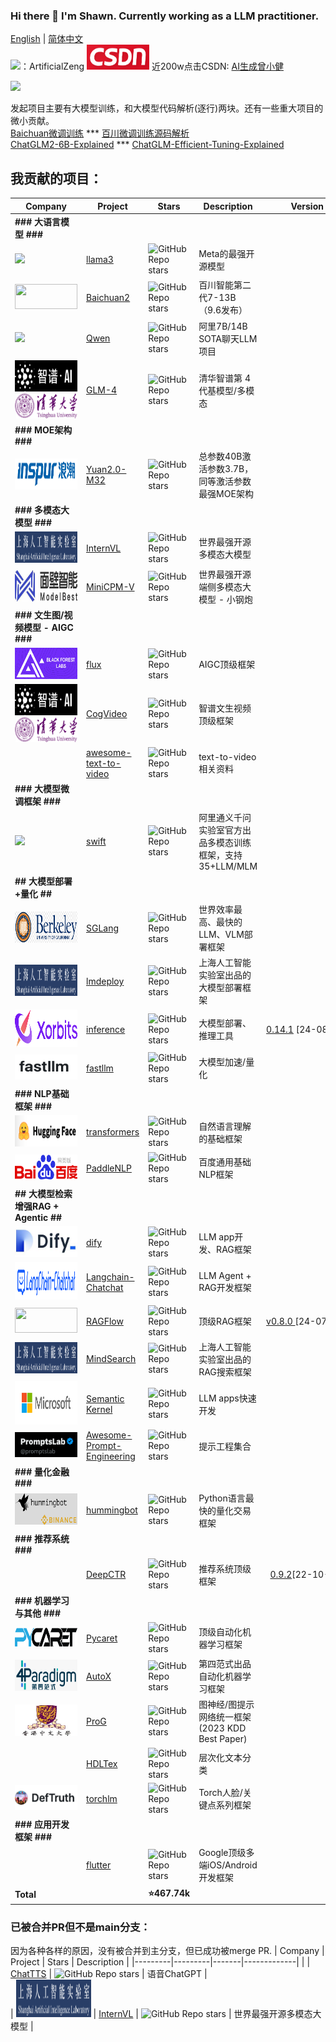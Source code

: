 ### Hi there 👋 I'm Shawn. Currently working as a LLM practitioner.  
[English](./readme_en.md) | [简体中文](README.md)  
![](https://img.shields.io/badge/WeChat-07C160?style=for-the-badge&logo=wechat&logoColor=white)：ArtificialZeng  <img src="https://github.com/ArtificialZeng/ArtificialZeng/blob/main/logo_file/csdn_logo.png" width="100" height="40"> 近200w点击CSDN: [AI生成曾小健](https://blog.csdn.net/sinat_37574187)

![](https://github-readme-stats.vercel.app/api?username=ArtificialZeng&show_icons=true&theme=transparent)

发起项目主要有大模型训练，和大模型代码解析(逐行)两块。还有一些重大项目的微小贡献。  
[Baichuan微调训练](https://github.com/ArtificialZeng/Baichuan-Chat-Tuning)       *** [百川微调训练源码解析](https://github.com/ArtificialZeng/Baichuan-Qwen-Llama-tuning-Explained)  
[ChatGLM2-6B-Explained](https://github.com/ArtificialZeng/ChatGLM2-6B-Explained) ***  [ChatGLM-Efficient-Tuning-Explained](https://github.com/ArtificialZeng/ChatGLM-Efficient-Tuning-Explained)  
## 我贡献的项目：
| Company | Project | Stars | Description |      Version     |
|---------|---------|-------|-------------|------------------|
| **### 大语言模型 ###**  |
| ![](https://img.shields.io/badge/Facebook-1877F2?style=for-the-badge&logo=facebook&logoColor=white) | [llama3](https://github.com/meta-llama/llama3) | ![GitHub Repo stars](https://img.shields.io/github/stars/meta-llama/llama3?style=social) | Meta的最强开源模型 |  
| <img src="https://avatars.githubusercontent.com/u/136167093?s=200&v=4" width="100" height="40"> | [Baichuan2](https://github.com/baichuan-inc/Baichuan2) | ![GitHub Repo stars](https://img.shields.io/github/stars/baichuan-inc/Baichuan2?style=social) | 百川智能第二代7-13B（9.6发布） |  
| ![](https://img.shields.io/badge/Alibaba_Cloud-FF6A00?style=for-the-badge&logo=alibabacloud&logoColor=white) | [Qwen](https://github.com/QwenLM/Qwen) | ![GitHub Repo stars](https://img.shields.io/github/stars/QwenLM/Qwen?style=social) | 阿里7B/14B SOTA聊天LLM项目 |
| <img src="https://github.com/ArtificialZeng/ArtificialZeng/blob/main/logo_file/zhipu_logo.png" width="120" height="50"><img src="https://github.com/ArtificialZeng/ArtificialZeng/blob/main/logo_file/tsinghua_univ_logo.png" width="120" height="40"> | [GLM-4](https://github.com/THUDM/GLM-4) | ![GitHub Repo stars](https://img.shields.io/github/stars/THUDM/GLM-4?style=social) | 清华智谱第 4 代基模型/多模态 |
| **### MOE架构 ###**  |
| <img src="https://github.com/ArtificialZeng/ArtificialZeng/blob/main/logo_file/inspur_logo.png" width="130" height="50"> | [Yuan2.0-M32](https://github.com/IEIT-Yuan/Yuan2.0-M32) | ![GitHub Repo stars](https://img.shields.io/github/stars/IEIT-Yuan/Yuan2.0-M32?style=social) | 总参数40B激活参数3.7B，同等激活参数最强MOE架构 |
| **### 多模态大模型 ###**  |
| <img src="https://github.com/ArtificialZeng/ArtificialZeng/blob/main/logo_file/shanghai_ai_logo.png" width="130" height="50"> | [InternVL](https://github.com/OpenGVLab/InternVL) | ![GitHub Repo stars](https://img.shields.io/github/stars/OpenGVLab/InternVL?style=social) | 世界最强开源多模态大模型 |  
| <img src="https://github.com/ArtificialZeng/ArtificialZeng/blob/main/logo_file/model_best_logo.jpeg" width="140" height="50"> | [MiniCPM-V](https://github.com/OpenBMB/MiniCPM-V) | ![GitHub Repo stars](https://img.shields.io/github/stars/OpenBMB/MiniCPM-V?style=social) | 世界最强开源端侧多模态大模型 - 小钢炮 |  
| **### 文生图/视频模型 - AIGC ###**  |
| <img src="https://github.com/ArtificialZeng/ArtificialZeng/blob/main/logo_file/black_forest_logo.png" width="130" height="50"> | [flux](https://github.com/black-forest-labs/flux) | ![GitHub Repo stars](https://img.shields.io/github/stars/black-forest-labs/flux) | AIGC顶级框架 | 
| <img src="https://github.com/ArtificialZeng/ArtificialZeng/blob/main/logo_file/zhipu_logo.png" width="120" height="50"><img src="https://github.com/ArtificialZeng/ArtificialZeng/blob/main/logo_file/tsinghua_univ_logo.png" width="120" height="40"> | [CogVideo](https://github.com/THUDM/CogVideo) | ![GitHub Repo stars](https://img.shields.io/github/stars/THUDM/CogVideo) | 智谱文生视频顶级框架 | 
|  | [awesome-text-to-video](https://github.com/jianzhnie/awesome-text-to-video) | ![GitHub Repo stars](https://img.shields.io/github/stars/jianzhnie/awesome-text-to-video?style=social) | text-to-video相关资料 | 
| **### 大模型微调框架 ###**  |
| ![](https://img.shields.io/badge/Alibaba_Cloud-FF6A00?style=for-the-badge&logo=alibabacloud&logoColor=white) | [swift](https://github.com/modelscope/swift) | ![GitHub Repo stars](https://img.shields.io/github/stars/modelscope/swift?style=social) | 阿里通义千问实验室官方出品多模态训练框架，支持35+LLM/MLM |  
| **## 大模型部署+量化 ##**  |
| <img src="https://github.com/ArtificialZeng/ArtificialZeng/blob/main/logo_file/ucberkeley_logo.png" width="150" height="50"> | [SGLang](https://github.com/sgl-project/sglang) | ![GitHub Repo stars](https://img.shields.io/github/stars/sgl-project/sglang?style=social) | 世界效率最高、最快的LLM、VLM部署框架 |  
| <img src="https://github.com/ArtificialZeng/ArtificialZeng/blob/main/logo_file/shanghai_ai_logo.png" width="130" height="50"> | [lmdeploy](https://github.com/InternLM/lmdeploy) | ![GitHub Repo stars](https://img.shields.io/github/stars/InternLM/lmdeploy?style=social) | 上海人工智能实验室出品的大模型部署框架 |  
| <img src="https://github.com/ArtificialZeng/ArtificialZeng/blob/main/logo_file/inference_logo.png" width="120" height="60"> | [inference](https://github.com/xorbitsai/inference) | ![GitHub Repo stars](https://img.shields.io/github/stars/xorbitsai/inference?style=social) | 大模型部署、推理工具 | <span style="white-space: nowrap;">[0.14.1](https://mygit.osfipin.com/release/169489927) [24-08-09]</span> |
| <img src="https://github.com/ArtificialZeng/ArtificialZeng/blob/main/logo_file/fastllm_logo.png" width="100" height="40"> | [fastllm](https://github.com/ztxz16/fastllm) | ![GitHub Repo stars](https://img.shields.io/github/stars/ztxz16/fastllm?style=social) | 大模型加速/量化 |
| **### NLP基础框架 ###**  |
| <img src="https://github.com/ArtificialZeng/ArtificialZeng/blob/main/logo_file/huggingface_logo.png" width="130" height="50"> | [transformers](https://github.com/huggingface/transformers) | ![GitHub Repo stars](https://img.shields.io/github/stars/huggingface/transformers?style=social) | 自然语言理解的基础框架 |  
| <img src="https://github.com/ArtificialZeng/ArtificialZeng/blob/main/logo_file/baidu_logo.png" width="100" height="40"> | [PaddleNLP](https://github.com/PaddlePaddle/PaddleNLP) | ![GitHub Repo stars](https://img.shields.io/github/stars/PaddlePaddle/PaddleNLP?style=social) | 百度通用基础NLP框架 |
| **## 大模型检索增强RAG + Agentic ##**  |
| <img src="https://github.com/ArtificialZeng/ArtificialZeng/blob/main/logo_file/dify_logo.jpeg" width="120" height="50"> | [dify](https://github.com/langgenius/dify) | ![GitHub Repo stars](https://img.shields.io/github/stars/langgenius/dify?style=social) | LLM app开发、RAG框架 |
| <img src="https://github.com/ArtificialZeng/ArtificialZeng/blob/main/logo_file/langchain_chat_logo.png" width="180" height="60"> | [Langchain-Chatchat](https://github.com/chatchat-space/Langchain-Chatchat) | ![GitHub Repo stars](https://img.shields.io/github/stars/chatchat-space/Langchain-Chatchat?style=social) | LLM Agent + RAG开发框架 |
| <img src="https://github.com/infiniflow/ragflow/blob/main/web/src/assets/logo-with-text.png" width="100" height="40"> | [RAGFlow](https://github.com/infiniflow/ragflow) | ![GitHub Repo stars](https://img.shields.io/github/stars/infiniflow/ragflow?style=social) | 顶级RAG框架 | [v0.8.0 ](https://mygit.osfipin.com/release/164392491) [24-07-08] |
| <img src="https://github.com/ArtificialZeng/ArtificialZeng/blob/main/logo_file/shanghai_ai_logo.png" width="130" height="50"> | [MindSearch](https://github.com/InternLM/MindSearch) | ![GitHub Repo stars](https://img.shields.io/github/stars/InternLM/MindSearch?style=social) | 上海人工智能实验室出品的RAG搜索框架 |
| <img src="https://github.com/ArtificialZeng/ArtificialZeng/blob/main/logo_file/microsoft_logo.png" width="120" height="70"> | [Semantic Kernel](https://github.com/microsoft/semantic-kernel) | ![GitHub Repo stars](https://img.shields.io/github/stars/microsoft/semantic-kernel?style=social) | LLM apps快速开发 |
| <img src="https://github.com/ArtificialZeng/ArtificialZeng/blob/main/logo_file/PromptsLab_logo.png" width="120" height="40"> | [Awesome-Prompt-Engineering](https://github.com/promptslab/Awesome-Prompt-Engineering) | ![GitHub Repo stars](https://img.shields.io/github/stars/promptslab/Awesome-Prompt-Engineering?style=social) | 提示工程集合 |
| **### 量化金融 ###**  |
| <img src="https://github.com/ArtificialZeng/ArtificialZeng/blob/main/logo_file/hummingbot_logo.png" width="140" height="50"> | [hummingbot](https://github.com/hummingbot/hummingbot) | ![GitHub Repo stars](https://img.shields.io/github/stars/hummingbot/hummingbot?style=social) | Python语言最快的量化交易框架 |  
| **### 推荐系统 ###**  |
|  | [DeepCTR](https://github.com/shenweichen/DeepCTR) | ![GitHub Repo stars](https://img.shields.io/github/stars/shenweichen/DeepCTR?style=social) | 推荐系统顶级框架 | <div align="center">[0.9.2](https://github.com/shenweichen/DeepCTR/releases/tag/v0.9.2)[22-10-16]</div> | | 
| **### 机器学习与其他 ###**  |
| <img src="https://github.com/ArtificialZeng/ArtificialZeng/blob/main/logo_file/pycaret_logo.png" width="120" height="30"> | [Pycaret](https://github.com/pycaret/pycaret) | ![GitHub Repo stars](https://img.shields.io/github/stars/pycaret/pycaret?style=social) | 顶级自动化机器学习框架 |
| <img src="https://github.com/ArtificialZeng/ArtificialZeng/blob/main/logo_file/4_paradigm_logo.png" width="110" height="50"> | [AutoX](https://github.com/4paradigm/AutoX) | ![GitHub Repo stars](https://img.shields.io/github/stars/4paradigm/AutoX?style=social) | 第四范式出品自动化机器学习框架 |
| <img src="https://github.com/ArtificialZeng/ArtificialZeng/blob/main/logo_file/CUHK_logo.png" width="130" height="50"> | [ProG](https://github.com/sheldonresearch/ProG) | ![GitHub Repo stars](https://img.shields.io/github/stars/sheldonresearch/ProG?style=social) | 图神经/图提示网络统一框架(2023 KDD Best Paper) |
|  | [HDLTex](https://github.com/kk7nc/HDLTex) | ![GitHub Repo stars](https://github.com/kk7nc/HDLTex?style=social) | 层次化文本分类 |
| <img src="https://github.com/ArtificialZeng/ArtificialZeng/blob/main/logo_file/DefTruth.png" width="100" height="40"> | [torchlm](https://github.com/DefTruth/torchlm) | ![GitHub Repo stars](https://img.shields.io/github/stars/DefTruth/torchlm?style=social) | Torch人脸/关键点系列框架 |
| **### 应用开发框架 ###**  |
|  | [flutter](https://github.com/flutter/flutter) | ![GitHub Repo stars](https://github.com/flutter/flutter?style=social) | Google顶级多端iOS/Android开发框架 |
| **Total** | | **:star:467.74k** |  

### 已被合并PR但不是main分支：  
因为各种各样的原因，没有被合并到主分支，但已成功被merge PR.
| Company | Project | Stars | Description |
|---------|---------|-------|-------------|
|  | [ChatTTS](https://github.com/2noise/ChatTTS) | ![GitHub Repo stars](https://img.shields.io/github/stars/2noise/ChatTTS?style=social) | 语音ChatGPT |  
| <img src="https://github.com/ArtificialZeng/ArtificialZeng/blob/main/logo_file/shanghai_ai_logo.png" width="120" height="60"> | [InternVL](https://github.com/OpenGVLab/InternVL) | ![GitHub Repo stars](https://img.shields.io/github/stars/OpenGVLab/InternVL?style=social) | 世界最强开源多模态大模型 |  





<!--
**ArtificialZeng/ArtificialZeng** is a ✨ _special_ ✨ repository because its `README.md` (this file) appears on your GitHub profile.

Here are some ideas to get you started:

- 🔭 I’m currently working on ...
- 🌱 I’m currently learning ...
- 👯 I’m looking to collaborate on ...
- 🤔 I’m looking for help with ...
- 💬 Ask me about ...
- 📫 How to reach me: ...
- 😄 Pronouns: ...
- ⚡ Fun fact: ...
-->
